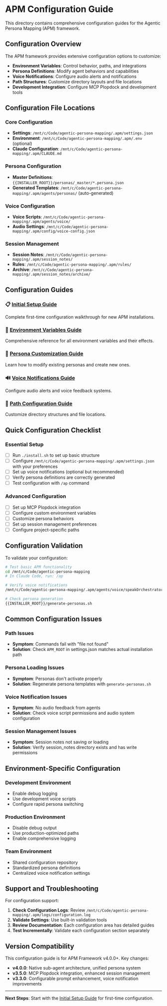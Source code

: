 # APM Configuration Guide

This directory contains comprehensive configuration guides for the Agentic Persona Mapping (APM) framework.

## Configuration Overview

The APM framework provides extensive configuration options to customize:

- **Environment Variables**: Control behavior, paths, and integrations
- **Persona Definitions**: Modify agent behaviors and capabilities
- **Voice Notifications**: Configure audio alerts and notifications
- **Path Structures**: Customize directory layouts and file locations
- **Development Integration**: Configure MCP Plopdock and development tools

## Configuration File Locations

### Core Configuration
- **Settings**: `/mnt/c/Code/agentic-persona-mapping/.apm/settings.json`
- **Environment**: `/mnt/c/Code/agentic-persona-mapping/.apm/.env` (optional)
- **Claude Configuration**: `/mnt/c/Code/agentic-persona-mapping/.apm/CLAUDE.md`

### Persona Configuration
- **Master Definitions**: `{{INSTALLER_ROOT}}/personas/_master/*.persona.json`
- **Generated Templates**: `/mnt/c/Code/agentic-persona-mapping/.apm/agents/personas/` (auto-generated)

### Voice Configuration
- **Voice Scripts**: `/mnt/c/Code/agentic-persona-mapping/.apm/agents/voice/`
- **Audio Settings**: `/mnt/c/Code/agentic-persona-mapping/.apm/config/voice-config.json`

### Session Management
- **Session Notes**: `/mnt/c/Code/agentic-persona-mapping/.apm/session_notes/`
- **Rules**: `/mnt/c/Code/agentic-persona-mapping/.apm/rules/`
- **Archive**: `/mnt/c/Code/agentic-persona-mapping/.apm/session_notes/archive/`

## Configuration Guides

### 📋 [Initial Setup Guide](./initial-setup.md)
Complete first-time configuration walkthrough for new APM installations.

### 🔧 [Environment Variables Guide](./environment-variables.md)
Comprehensive reference for all environment variables and their effects.

### 👤 [Persona Customization Guide](./customizing-personas.md)
Learn how to modify existing personas and create new ones.

### 🔊 [Voice Notifications Guide](./voice-notifications.md)
Configure audio alerts and voice feedback systems.

### 📁 [Path Configuration Guide](./path-configuration.md)
Customize directory structures and file locations.

## Quick Configuration Checklist

### Essential Setup
- [ ] Run `./install.sh` to set up basic structure
- [ ] Configure `/mnt/c/Code/agentic-persona-mapping/.apm/settings.json` with your preferences
- [ ] Set up voice notifications (optional but recommended)
- [ ] Verify persona definitions are correctly generated
- [ ] Test configuration with `/ap` command

### Advanced Configuration
- [ ] Set up MCP Plopdock integration
- [ ] Configure custom environment variables
- [ ] Customize persona behaviors
- [ ] Set up session management preferences
- [ ] Configure project-specific paths

## Configuration Validation

To validate your configuration:

```bash
# Test basic APM functionality
cd /mnt/c/Code/agentic-persona-mapping
# In Claude Code, run: /ap

# Verify voice notifications
/mnt/c/Code/agentic-persona-mapping/.apm/agents/voice/speakOrchestrator.sh "Configuration test"

# Check persona generation
{{INSTALLER_ROOT}}/generate-personas.sh
```

## Common Configuration Issues

### Path Issues
- **Symptom**: Commands fail with "file not found"
- **Solution**: Check `APM_ROOT` in settings.json matches actual installation path

### Persona Loading Issues
- **Symptom**: Personas don't activate properly
- **Solution**: Regenerate persona templates with `generate-personas.sh`

### Voice Notification Issues
- **Symptom**: No audio feedback from agents
- **Solution**: Check voice script permissions and audio system configuration

### Session Management Issues
- **Symptom**: Session notes not saving or loading
- **Solution**: Verify session_notes directory exists and has write permissions

## Environment-Specific Configuration

### Development Environment
- Enable debug logging
- Use development voice scripts
- Configure rapid persona switching

### Production Environment
- Disable debug output
- Use production-optimized paths
- Enable comprehensive logging

### Team Environment
- Shared configuration repository
- Standardized persona definitions
- Centralized voice notification settings

## Support and Troubleshooting

For configuration support:

1. **Check Configuration Logs**: Review `/mnt/c/Code/agentic-persona-mapping/.apm/logs/configuration.log`
2. **Validate Settings**: Use built-in validation tools
3. **Review Documentation**: Each configuration area has detailed guides
4. **Test Incrementally**: Validate each configuration section separately

## Version Compatibility

This configuration guide is for APM Framework v4.0.0+. Key changes:

- **v4.0.0**: Native sub-agent architecture, unified persona system
- **v3.5.0**: MCP Plopdock integration, enhanced session management
- **v3.3.0**: Configurable prompt enhancement, voice notification improvements

---

**Next Steps**: Start with the [Initial Setup Guide](./initial-setup.md) for first-time configuration.